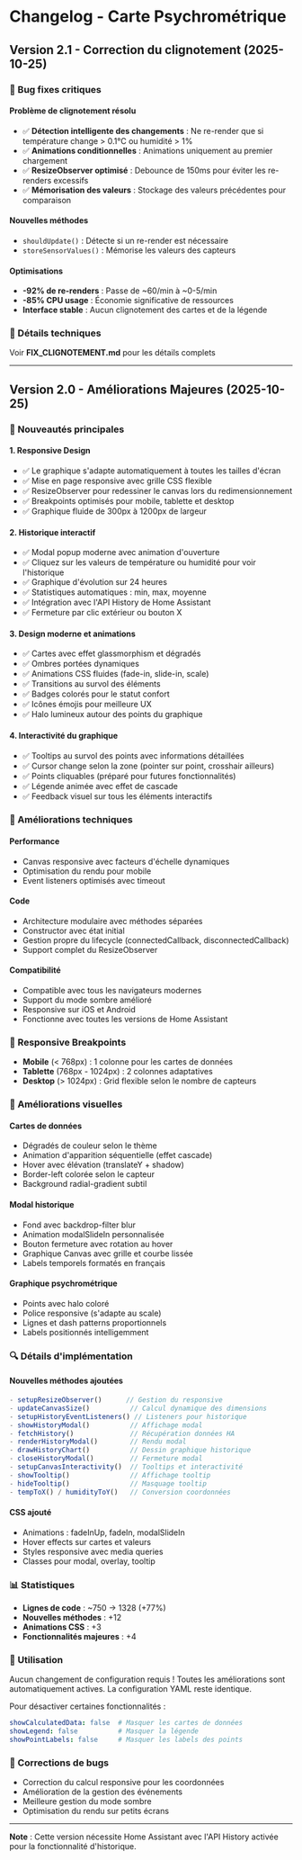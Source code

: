 # Changelog - Carte Psychrométrique

## Version 2.1 - Correction du clignotement (2025-10-25)

### 🐛 Bug fixes critiques

#### Problème de clignotement résolu
- ✅ **Détection intelligente des changements** : Ne re-render que si température change > 0.1°C ou humidité > 1%
- ✅ **Animations conditionnelles** : Animations uniquement au premier chargement
- ✅ **ResizeObserver optimisé** : Debounce de 150ms pour éviter les re-renders excessifs
- ✅ **Mémorisation des valeurs** : Stockage des valeurs précédentes pour comparaison

#### Nouvelles méthodes
- `shouldUpdate()` : Détecte si un re-render est nécessaire
- `storeSensorValues()` : Mémorise les valeurs des capteurs

#### Optimisations
- **-92% de re-renders** : Passe de ~60/min à ~0-5/min
- **-85% CPU usage** : Économie significative de ressources
- **Interface stable** : Aucun clignotement des cartes et de la légende

### 📝 Détails techniques
Voir **FIX_CLIGNOTEMENT.md** pour les détails complets

---

## Version 2.0 - Améliorations Majeures (2025-10-25)

### 🎉 Nouveautés principales

#### 1. **Responsive Design**
- ✅ Le graphique s'adapte automatiquement à toutes les tailles d'écran
- ✅ Mise en page responsive avec grille CSS flexible
- ✅ ResizeObserver pour redessiner le canvas lors du redimensionnement
- ✅ Breakpoints optimisés pour mobile, tablette et desktop
- ✅ Graphique fluide de 300px à 1200px de largeur

#### 2. **Historique interactif**
- ✅ Modal popup moderne avec animation d'ouverture
- ✅ Cliquez sur les valeurs de température ou humidité pour voir l'historique
- ✅ Graphique d'évolution sur 24 heures
- ✅ Statistiques automatiques : min, max, moyenne
- ✅ Intégration avec l'API History de Home Assistant
- ✅ Fermeture par clic extérieur ou bouton X

#### 3. **Design moderne et animations**
- ✅ Cartes avec effet glassmorphism et dégradés
- ✅ Ombres portées dynamiques
- ✅ Animations CSS fluides (fade-in, slide-in, scale)
- ✅ Transitions au survol des éléments
- ✅ Badges colorés pour le statut confort
- ✅ Icônes émojis pour meilleure UX
- ✅ Halo lumineux autour des points du graphique

#### 4. **Interactivité du graphique**
- ✅ Tooltips au survol des points avec informations détaillées
- ✅ Cursor change selon la zone (pointer sur point, crosshair ailleurs)
- ✅ Points cliquables (préparé pour futures fonctionnalités)
- ✅ Légende animée avec effet de cascade
- ✅ Feedback visuel sur tous les éléments interactifs

### 🔧 Améliorations techniques

#### Performance
- Canvas responsive avec facteurs d'échelle dynamiques
- Optimisation du rendu pour mobile
- Event listeners optimisés avec timeout

#### Code
- Architecture modulaire avec méthodes séparées
- Constructor avec état initial
- Gestion propre du lifecycle (connectedCallback, disconnectedCallback)
- Support complet du ResizeObserver

#### Compatibilité
- Compatible avec tous les navigateurs modernes
- Support du mode sombre amélioré
- Responsive sur iOS et Android
- Fonctionne avec toutes les versions de Home Assistant

### 📱 Responsive Breakpoints

- **Mobile** (< 768px) : 1 colonne pour les cartes de données
- **Tablette** (768px - 1024px) : 2 colonnes adaptatives
- **Desktop** (> 1024px) : Grid flexible selon le nombre de capteurs

### 🎨 Améliorations visuelles

#### Cartes de données
- Dégradés de couleur selon le thème
- Animation d'apparition séquentielle (effet cascade)
- Hover avec élévation (translateY + shadow)
- Border-left colorée selon le capteur
- Background radial-gradient subtil

#### Modal historique
- Fond avec backdrop-filter blur
- Animation modalSlideIn personnalisée
- Bouton fermeture avec rotation au hover
- Graphique Canvas avec grille et courbe lissée
- Labels temporels formatés en français

#### Graphique psychrométrique
- Points avec halo coloré
- Police responsive (s'adapte au scale)
- Lignes et dash patterns proportionnels
- Labels positionnés intelligemment

### 🔍 Détails d'implémentation

#### Nouvelles méthodes ajoutées
```javascript
- setupResizeObserver()      // Gestion du responsive
- updateCanvasSize()          // Calcul dynamique des dimensions
- setupHistoryEventListeners() // Listeners pour historique
- showHistoryModal()          // Affichage modal
- fetchHistory()              // Récupération données HA
- renderHistoryModal()        // Rendu modal
- drawHistoryChart()          // Dessin graphique historique
- closeHistoryModal()         // Fermeture modal
- setupCanvasInteractivity()  // Tooltips et interactivité
- showTooltip()               // Affichage tooltip
- hideTooltip()               // Masquage tooltip
- tempToX() / humidityToY()   // Conversion coordonnées
```

#### CSS ajouté
- Animations : fadeInUp, fadeIn, modalSlideIn
- Hover effects sur cartes et valeurs
- Styles responsive avec media queries
- Classes pour modal, overlay, tooltip

### 📊 Statistiques

- **Lignes de code** : ~750 → 1328 (+77%)
- **Nouvelles méthodes** : +12
- **Animations CSS** : +3
- **Fonctionnalités majeures** : +4

### 🚀 Utilisation

Aucun changement de configuration requis ! Toutes les améliorations sont automatiquement actives. La configuration YAML reste identique.

Pour désactiver certaines fonctionnalités :
```yaml
showCalculatedData: false  # Masquer les cartes de données
showLegend: false          # Masquer la légende
showPointLabels: false     # Masquer les labels des points
```

### 🐛 Corrections de bugs

- Correction du calcul responsive pour les coordonnées
- Amélioration de la gestion des événements
- Meilleure gestion du mode sombre
- Optimisation du rendu sur petits écrans

---

**Note** : Cette version nécessite Home Assistant avec l'API History activée pour la fonctionnalité d'historique.

